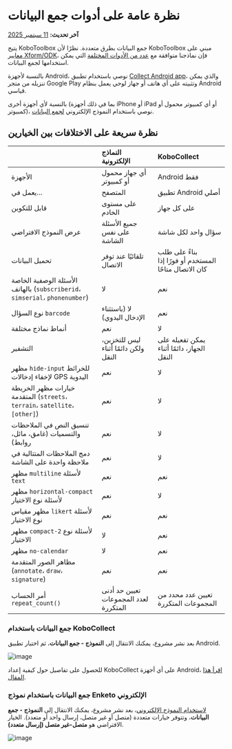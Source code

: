 # نظرة عامة على أدوات جمع البيانات
**آخر تحديث:** <a href="https://github.com/kobotoolbox/docs/blob/53c2e7dae53b8450c51194fb49c7d915fe735012/source/data-collection-tools.md" class="reference">11 سبتمبر 2025</a>

يتيح KoboToolbox جمع البيانات بطرق متعددة. نظرًا لأن KoboToolbox مبني على [معايير Xform/ODK](https://xlsform.org)، فإن نماذجنا متوافقة مع [عدد من الأدوات المختلفة](https://xlsform.org/en/#tools-that-support-xlsforms) التي يمكن استخدامها لجمع البيانات.

بالنسبة لأجهزة Android، نوصي باستخدام تطبيق [Collect Android app](https://play.google.com/store/apps/details?id=org.koboc.collect.android&hl=en_US)، والذي يمكن تنزيله من متجر Google Play وتثبيته على أي هاتف أو جهاز لوحي يعمل بنظام Android قياسي.

بالنسبة لأي أجهزة أخرى (بما في ذلك أجهزة iPhone أو iPad أو أي كمبيوتر محمول أو كمبيوتر)، نوصي باستخدام النموذج الإلكتروني [لجمع البيانات](data_through_webforms.md).

## نظرة سريعة على الاختلافات بين الخيارين

| &nbsp;                                                                         | النماذج الإلكترونية                                    | KoboCollect                                            |
| :----------------------------------------------------------------------------- | :-------------------------------------------------- | :----------------------------------------------------- |
| الأجهزة                                                                        | أي جهاز محمول أو كمبيوتر               | Android فقط                                           |
| يعمل في...                                                                     | المتصفح                                     | تطبيق Android أصلي                             |
| قابل للتكوين                                                                   | على مستوى الخادم                                 | على كل جهاز                                         |
| عرض النموذج الافتراضي                                                           | جميع الأسئلة على نفس الشاشة            | سؤال واحد لكل شاشة                                |
| تحميل البيانات                                                                    | تلقائيًا عند توفر الاتصال     | بناءً على طلب المستخدم أو فورًا إذا كان الاتصال متاحًا |
| الأسئلة الوصفية الخاصة بالهاتف (`subscriberid`، `simserial`، `phonenumber`)     | لا                                          | نعم                                                    |
| نوع السؤال `barcode`                                                        | لا (باستثناء الإدخال اليدوي)                    | نعم                                                    |
| أنماط نماذج مختلفة                                                          | نعم                                         | لا                                                     |
| التشفير                                                                     | ليس للتخزين، ولكن دائمًا أثناء النقل | يمكن تفعيله على الجهاز، دائمًا أثناء النقل       |
| مظهر `hide-input` للخرائط لإخفاء إدخالات GPS اليدوية                     | نعم                                         | لا                                                     |
| خيارات مظهر الخريطة المتقدمة (`streets`، `terrain`، `satellite`، `[other]`) | نعم                                         | لا                                                     |
| تنسيق النص في الملاحظات والتسميات (غامق، مائل، روابط)                     | نعم                                         | لا                                                     |
| دمج الملاحظات المتتالية في ملاحظة واحدة على الشاشة                      | نعم                                         | لا                                                     |
| مظهر `multiline` لأسئلة `text`                                    | نعم                                         | نعم                                                     |
| مظهر `horizontal-compact` لأسئلة نوع الاختيار                      | نعم                                         | لا                                                     |
| مظهر مقياس `likert` لأسئلة نوع الاختيار                            | نعم                                         | نعم                                                     |
| مظهر `compact-2` لأسئلة نوع الاختيار                               | لا                                          | نعم                                                    |
| مظهر `no-calendar`                                                       | لا                                          | نعم                                                    |
| مظاهر الصور المتقدمة (`annotate`، `draw`، `signature`)                   | نعم                                         | نعم                                                    |
| أمر الحساب `repeat_count()`                                           | تعيين حد أدنى لعدد المجموعات المتكررة       | تعيين عدد محدد من المجموعات المتكررة                   |

### جمع البيانات باستخدام KoboCollect

بعد نشر مشروع، يمكنك الانتقال إلى **النموذج - جمع البيانات**، ثم اختيار تطبيق Android.

![image](/images/data_collection_tool/KoboCollect.gif)

للحصول على تفاصيل حول كيفية إعداد KoboCollect على أي أجهزة Android، [اقرأ هذا المقال](kobocollect_on_android_latest.md).

### جمع البيانات باستخدام نموذج Enketo الإلكتروني

[لاستخدام النموذج الإلكتروني](data_through_webforms.md)، بعد نشر مشروع، يمكنك الانتقال إلى **النموذج - جمع البيانات**، وتتوفر خيارات متعددة (متصل أو غير متصل، إرسال واحد أو متعدد). الخيار الافتراضي هو **متصل-غير متصل (إرسال متعدد)**.

![image](/images/data_collection_tool/Webform.gif)